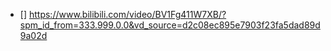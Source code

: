 - [] https://www.bilibili.com/video/BV1Fg411W7XB/?spm_id_from=333.999.0.0&vd_source=d2c08ec895e7903f23fa5dad89d9a02d